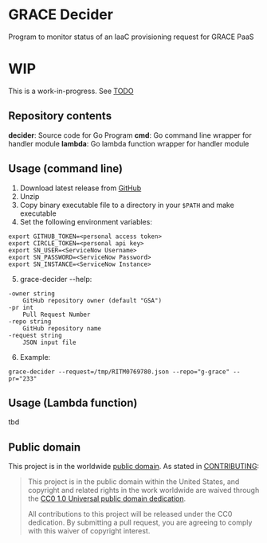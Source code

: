 # GRACE Decider

Program to monitor status of an IaaC provisioning request for GRACE PaaS

# WIP

This is a work-in-progress.  See [TODO](https://github.com/GSA/grace-decider/TODO.md)

## Repository contents

**decider**: Source code for Go Program
**cmd**: Go command line wrapper for handler module
**lambda**: Go lambda function wrapper for handler module

## Usage (command line)

1. Download latest release from [GitHub](https://github.com/GSA/grace-decider/releases)
2. Unzip
3. Copy binary executable file to a directory in your `$PATH` and make executable
4. Set the following environment variables:

```
export GITHUB_TOKEN=<personal access token>
export CIRCLE_TOKEN=<personal api key>
export SN_USER=<ServiceNow Username>
export SN_PASSWORD=<ServiceNow Password>
export SN_INSTANCE=<ServiceNow Instance>
```

5. grace-decider --help:

```
-owner string
    GitHub repository owner (default "GSA")
-pr int
    Pull Request Number
-repo string
    GitHub repository name
-request string
    JSON input file
```

6. Example:

```
grace-decider --request=/tmp/RITM0769780.json --repo="g-grace" --pr="233"
```

## Usage (Lambda function)

tbd

## Public domain

This project is in the worldwide [public domain](LICENSE.md). As stated in [CONTRIBUTING](CONTRIBUTING.md):

> This project is in the public domain within the United States, and copyright and related rights in the work worldwide are waived through the [CC0 1.0 Universal public domain dedication](https://creativecommons.org/publicdomain/zero/1.0/).
>
> All contributions to this project will be released under the CC0 dedication. By submitting a pull request, you are agreeing to comply with this waiver of copyright interest.
